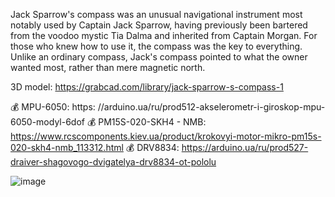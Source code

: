 Jack Sparrow's compass was an unusual navigational instrument most notably used by Captain Jack Sparrow, having previously been bartered from the voodoo mystic Tia Dalma and inherited from Captain Morgan.
For those who knew how to use it, the compass was the key to everything. Unlike an ordinary compass, Jack's compass pointed to what the owner wanted most, rather than mere magnetic north.

3D model: https://grabcad.com/library/jack-sparrow-s-compass-1

💰 MPU-6050: https: //arduino.ua/ru/prod512-akselerometr-i-giroskop-mpu-6050-modyl-6dof
💰 PM15S-020-SKH4 - NMB: https://www.rcscomponents.kiev.ua/product/krokovyi-motor-mikro-pm15s-020-skh4-nmb_113312.html
💰 DRV8834: https://arduino.ua/ru/prod527-draiver-shagovogo-dvigatelya-drv8834-ot-pololu

![image](https://github.com/Ramzess-II/JackSparrow/assets/83368937/ee2e03c8-4e23-4280-8224-2b0d357519c5)
